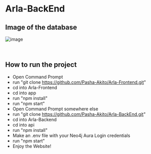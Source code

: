 # Arla-BackEnd

## Image of the database

![image](https://user-images.githubusercontent.com/55661677/169359496-b4b790b8-9279-4e74-81b9-afe78b49fa45.png)

<br>

## How to run the project
* Open Command Prompt
* run "git clone https://github.com/Pasha-Akito/Arla-Frontend.git"
* cd into Arla-Frontend
* cd into app
* run "npm install"
* run "npm start"
* Open Command Prompt somewhere else
* run "git clone https://github.com/Pasha-Akito/Arla-BackEnd.git"
* cd into Arla-Backend
* cd into api
* run "npm install"
* Make an .env file with your Neo4j Aura Login credentials
* run "npm start"
* Enjoy the Website!
